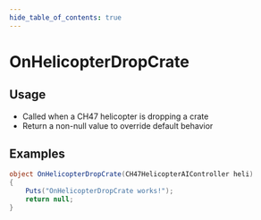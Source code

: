 ```yaml
---
hide_table_of_contents: true
---
```


# OnHelicopterDropCrate

## Usage

* Called when a CH47 helicopter is dropping a crate
* Return a non-null value to override default behavior

## Examples

```csharp title=""
object OnHelicopterDropCrate(CH47HelicopterAIController heli)
{
    Puts("OnHelicopterDropCrate works!");
    return null;
}
```

